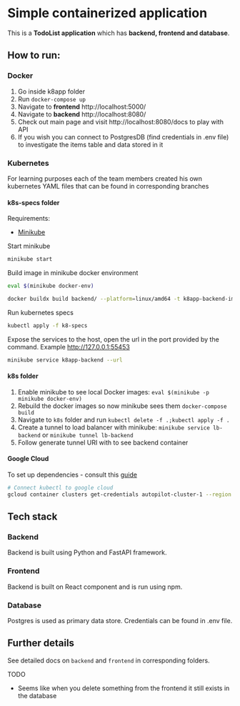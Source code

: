 # Simple containerized application

This is a **TodoList application** which has **backend, frontend and database**.

## How to run:

### Docker

1) Go inside k8app folder
2) Run ```docker-compose up```
3) Navigate to **frontend** http://localhost:5000/
3) Navigate to **backend** http://localhost:8080/
4) Check out main page and visit http://localhost:8080/docs to play with API
5) If you wish you can connect to PostgresDB (find credentials in .env file) to investigate the items table and data
   stored in it


### Kubernetes

For learning purposes each of the team members created his own kubernetes YAML files that can be found in corresponding
branches

#### k8s-specs folder

Requirements:
- [Minikube](https://minikube.sigs.k8s.io/docs/start/)
  
Start minikube 
```bash
minikube start
```

Build image in minikube docker environment
```bash
eval $(minikube docker-env)

docker buildx build backend/ --platform=linux/amd64 -t k8app-backend-image:1.1
```

Run kubernetes specs
```bash
kubectl apply -f k8-specs
```

Expose the services to the host, open the url in the port provided by the command. Example http://127.0.0.1:55453
```bash
minikube service k8app-backend --url
```


#### k8s folder

1) Enable minikube to see local Docker images: ```eval $(minikube -p minikube docker-env)```
2) Rebuild the docker images so now minikube sees them ```docker-compose build```
3) Navigate to ```k8s``` folder and run ```kubectl delete -f .;kubectl apply -f .```
4) Create a tunnel to load balancer with minikube: ```minikube service lb-backend``` or ```minikube tunnel lb-backend```
5) Follow generate tunnel URI with to see backend container


#### Google Cloud

To set up dependencies - consult this [guide](https://cloud.google.com/kubernetes-engine/docs/how-to/cluster-access-for-kubectl)
```bash
# Connect kubectl to google cloud
gcloud container clusters get-credentials autopilot-cluster-1 --region us-central1
```

## Tech stack

### Backend

Backend is built using Python and FastAPI framework.

### Frontend

Backend is built on React component and is run using npm.

### Database

Postgres is used as primary data store. Credentials can be found in .env file.

## Further details

See detailed docs on ```backend``` and ```frontend``` in corresponding folders.

TODO
- Seems like when you delete something from the frontend it still exists in the database 
